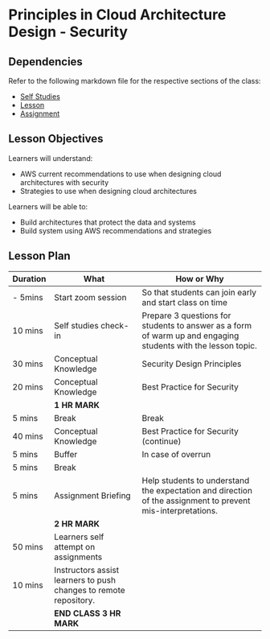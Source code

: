# Principles in Cloud Architecture Design - Security

## Dependencies

Refer to the following markdown file for the respective sections of the class:
- [Self Studies](./studies.md)
- [Lesson](./lesson.md)
- [Assignment](./assignment.md)

## Lesson Objectives

Learners will understand:
- AWS current recommendations to use when designing cloud architectures with security
- Strategies to use when designing cloud architectures

Learners will be able to:
- Build architectures that protect the data and systems
- Build system using AWS recommendations and strategies


## Lesson Plan

|Duration|What|How or Why|
|--------|-----|-------|
|- 5mins |Start zoom session|So that students can join early and start class on time|
|10 mins|Self studies check-in|Prepare 3 questions for students to answer as a form of warm up and engaging students with the lesson topic.|
|30 mins|Conceptual Knowledge| Security Design Principles|
|20 mins|Conceptual Knowledge| Best Practice for Security|
||**1 HR MARK**|
|5 mins|Break|Break|
|40 mins|Conceptual Knowledge| Best Practice for Security (continue)|
|5 mins|Buffer|In case of overrun|
|5 mins|Break||
|5 mins|Assignment Briefing|Help students to understand the expectation and direction of the assignment to prevent mis-interpretations.|
||**2 HR MARK**|
|50 mins|Learners self attempt on assignments|
|10 mins|Instructors assist learners to push changes to remote repository.|
||**END CLASS 3 HR MARK**|

